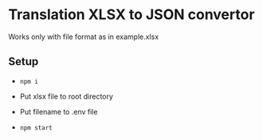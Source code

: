 # Translation XLSX to JSON convertor

Works only with file format as in example.xlsx

## Setup

- `npm i`

- Put xlsx file to root directory

- Put filename to .env file

- `npm start`